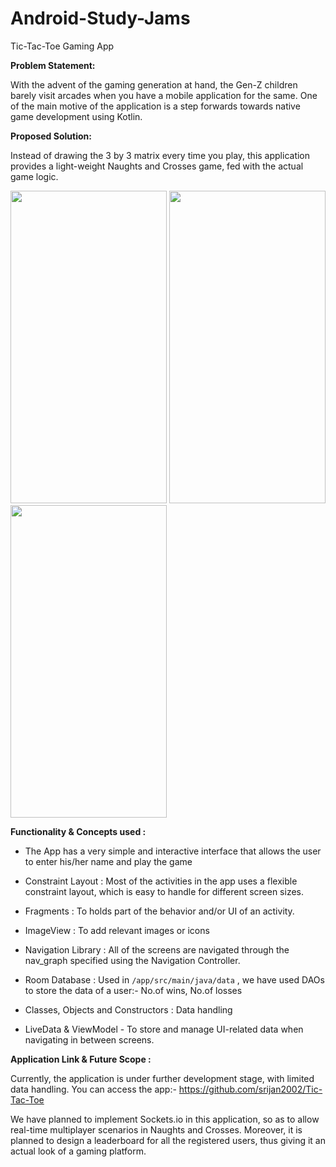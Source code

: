 # Android-Study-Jams

Tic-Tac-Toe Gaming App

<b> Problem Statement: </b>

With the advent of the gaming generation  at hand, the Gen-Z children barely visit arcades when you have a mobile application for the same. One of the main motive of the application is a step forwards towards native game development using Kotlin.

<b> Proposed Solution: </b>

Instead of drawing the 3 by 3 matrix every time you play, this application provides a light-weight Naughts and Crosses game, fed with the actual game logic. 

<img src="https://user-images.githubusercontent.com/77445478/148654534-b4558ed2-4d50-4476-b122-0ca0daa1fce0.jpg" width="250" height="500">
<img src="https://user-images.githubusercontent.com/77445478/148654572-b688cdcc-a0c7-429c-84a1-688c102f81a3.jpg" width="250" height="500">
<img src="https://user-images.githubusercontent.com/77445478/148654601-5bd5d363-9bfa-4ca1-8fc7-69228c1ff18c.jpg" width="250" height="500">

<b> Functionality & Concepts used : </b>

- The App has a very simple and interactive interface that allows the user to enter his/her name and play the game

- Constraint Layout : Most of the activities in the app uses a flexible constraint layout, which is easy to handle for different screen sizes.

- Fragments : To holds part of the behavior and/or UI of an activity.

- ImageView : To add relevant images or icons

- Navigation Library : All of the screens are navigated through the nav_graph specified using the Navigation Controller.

- Room Database : Used in `/app/src/main/java/data` , we have used DAOs to store the data of a user:- No.of wins, No.of losses

- Classes, Objects and Constructors : Data handling

- LiveData & ViewModel - To store and manage UI-related data when navigating in between screens.


<b> Application Link & Future Scope : </b>

Currently, the application is under further development stage, with limited data handling. You can access the app:- https://github.com/srijan2002/Tic-Tac-Toe

We have planned to implement Sockets.io in this application, so as to allow real-time multiplayer scenarios in Naughts and Crosses. Moreover, it is planned to design a leaderboard for all the registered users, thus giving it an actual look of a gaming platform.
